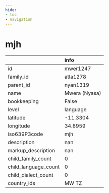 ```yaml
---
hide:
- toc
- navigation
---
```

# mjh
|                      | info          |
|:---------------------|:--------------|
| id                   | mwer1247      |
| family_id            | atla1278      |
| parent_id            | nyan1319      |
| name                 | Mwera (Nyasa) |
| bookkeeping          | False         |
| level                | language      |
| latitude             | -11.3304      |
| longitude            | 34.8959       |
| iso639P3code         | mjh           |
| description          | nan           |
| markup_description   | nan           |
| child_family_count   | 0             |
| child_language_count | 0             |
| child_dialect_count  | 0             |
| country_ids          | MW TZ         |